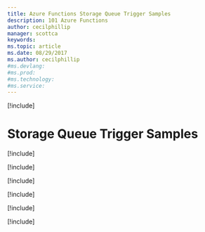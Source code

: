 ```yaml
---
title: Azure Functions Storage Queue Trigger Samples
description: 101 Azure Functions
author: cecilphillip
manager: scottca
keywords:
ms.topic: article
ms.date: 08/29/2017
ms.author: cecilphillip
#ms.devlang:
#ms.prod:
#ms.technology:
#ms.service:
---
```


[!include[](~/includes/header.md)]

#  Storage Queue Trigger Samples

[!include[](queue-storage/basic-queue-trigger.md)]

[!include[](queue-storage/queue-trigger-with-poco.md)]

[!include[](queue-storage/retrieving-queue-metadata.md)]

[!include[](queue-storage/poision-queue-messages.md)]

[!include[](queue-storage/basic-output-queue.md)]

[!include[](queue-storage/output-queue-collectors.md)]
